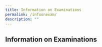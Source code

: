 ```yaml
---
title: Information on Examinations
permalink: /infoonexam/
description: ""
---
```

## Information on Examinations

